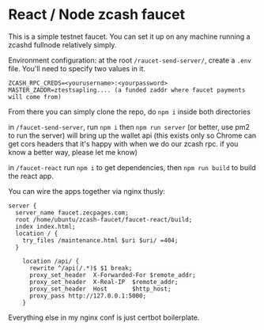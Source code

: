 # React / Node zcash faucet

This is a simple testnet faucet. You can set it up on any machine running a zcashd fullnode relatively simply.

Environment configuration:
at the root `/raucet-send-server/`, create a `.env` file. You'll need to specify two values in it.

```
ZCASH_RPC_CREDS=<yourusername>:<yourpassword>
MASTER_ZADDR=ztestsapling.... (a funded zaddr where faucet payments will come from)
```

From there you can simply clone the repo, do `npm i` inside both directories

in `/faucet-send-server`, run `npm i` then `npm run server` (or better, use pm2 to run the server) will bring up the wallet api (this exists only so Chrome can get cors headers that it's happy with when we do our zcash rpc. if you know a better way, please let me know)

in `/faucet-react` run `npm i` to get dependencies, then `npm run build` to build the react app.

You can wire the apps together via nginx thusly:

```
server {
  server_name faucet.zecpages.com;
  root /home/ubuntu/zcash-faucet/faucet-react/build;
  index index.html;
  location / {
    try_files /maintenance.html $uri $uri/ =404;
  }

    location /api/ {
      rewrite ^/api(/.*)$ $1 break;
      proxy_set_header  X-Forwarded-For $remote_addr;
      proxy_set_header  X-Real-IP  $remote_addr;
      proxy_set_header  Host       $http_host;
      proxy_pass http://127.0.0.1:5000;
    }
```

Everything else in my nginx conf is just certbot  boilerplate.